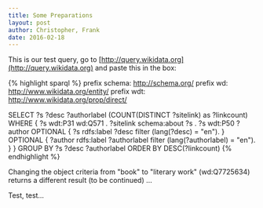 ```yaml
---
title: Some Preparations
layout: post
author: Christopher, Frank
date: 2016-02-18
---
```


This is our test query, go to [http://query.wikidata.org](http://query.wikidata.org) and paste this in the box:

{% highlight sparql %}
prefix schema: <http://schema.org/>
prefix wd: <http://www.wikidata.org/entity/>
prefix wdt: <http://www.wikidata.org/prop/direct/>

SELECT ?s ?desc ?authorlabel (COUNT(DISTINCT ?sitelink) as ?linkcount)
WHERE {
  ?s wdt:P31 wd:Q571 .
  ?sitelink schema:about ?s .
  ?s wdt:P50 ?author
  OPTIONAL {
    ?s rdfs:label ?desc filter (lang(?desc) = "en").
  }
  OPTIONAL {
    ?author rdfs:label ?authorlabel filter (lang(?authorlabel) = "en").
  }
} GROUP BY ?s ?desc ?authorlabel ORDER BY DESC(?linkcount)
{% endhighlight %}

Changing the object criteria from "book" to "literary work" (wd:Q7725634) returns a different result (to be continued) …

Test, test…
